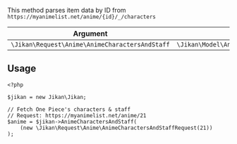 This method parses item data by ID from `https://myanimelist.net/anime/{id}/_/characters`

| Argument | Response |
| -------- | -------- |
| `\Jikan\Request\Anime\AnimeCharactersAndStaff` | `\Jikan\Model\Anime\AnimeCharactersAndStaff` |

## Usage
```
<?php

$jikan = new Jikan\Jikan;

// Fetch One Piece's characters & staff
// Request: https://myanimelist.net/anime/21
$anime = $jikan->AnimeCharactersAndStaff(
    (new \Jikan\Request\Anime\AnimeCharactersAndStaffRequest(21))
);
```

[^1]: Request: [\Jikan\Request\Anime\AnimeCharactersAndStaffRequest](/objects/request/anime/characters-and-staff.md)
[^2]: Model: [\Jikan\Model\Anime\AnimeCharactersAndStaff](/objects/model/anime/characters-and-staff.md)